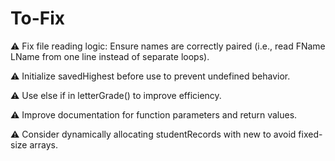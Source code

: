 # To-Fix
 ⚠ Fix file reading logic: Ensure names are correctly paired (i.e., read FName LName from one line instead of separate loops).
 
 ⚠ Initialize savedHighest before use to prevent undefined behavior.
 
 ⚠ Use else if in letterGrade() to improve efficiency.

 ⚠ Improve documentation for function parameters and return values.
 
 ⚠ Consider dynamically allocating studentRecords with new to avoid fixed-size arrays.
